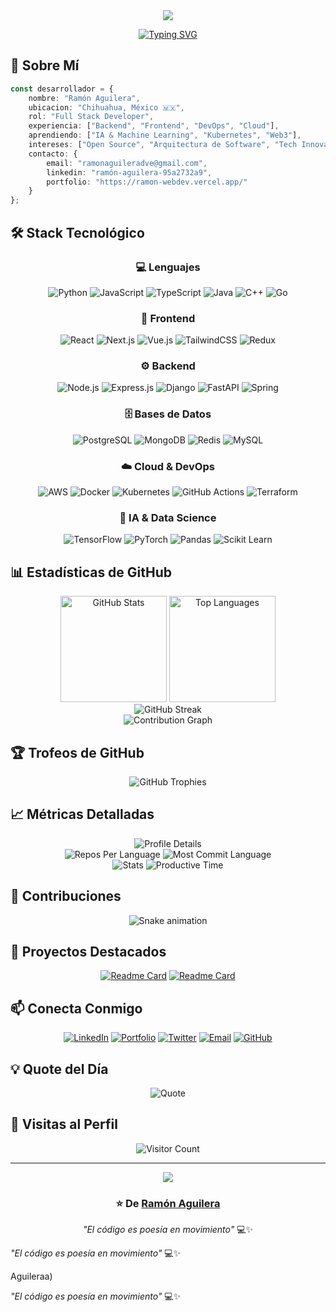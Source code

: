<div align="center">
  <img src="https://capsule-render.vercel.app/api?type=waving&color=gradient&customColorList=6,11,20&height=180&section=header&text=¡Hola!%20Soy%20Ramón%20Aguilera%20👋&fontSize=42&fontAlignY=32&desc=Desarrollador%20Full%20Stack%20|%20Creador%20de%20Soluciones&descAlignY=51&descAlign=50&animation=twinkling"/>
</div>

<div align="center">
  
  [![Typing SVG](https://readme-typing-svg.demolab.com?font=Fira+Code&weight=600&size=22&pause=1000&color=3F8BF7&center=true&vCenter=true&width=600&lines=Desarrollador+Full+Stack+%F0%9F%9A%80;Apasionado+por+la+Tecnolog%C3%ADa+%F0%9F%92%BB;Creando+soluciones+innovadoras+%F0%9F%8C%9F;Siempre+aprendiendo+algo+nuevo+%F0%9F%93%9A)](https://git.io/typing-svg)
  
</div>

## 🚀 Sobre Mí

```typescript
const desarrollador = {
    nombre: "Ramón Aguilera",
    ubicacion: "Chihuahua, México 🇲🇽",
    rol: "Full Stack Developer",
    experiencia: ["Backend", "Frontend", "DevOps", "Cloud"],
    aprendiendo: ["IA & Machine Learning", "Kubernetes", "Web3"],
    intereses: ["Open Source", "Arquitectura de Software", "Tech Innovation"],
    contacto: {
        email: "ramonaguileradve@gmail.com",
        linkedin: "ramón-aguilera-95a2732a9",
        portfolio: "https://ramon-webdev.vercel.app/"
    }
};
```

## 🛠️ Stack Tecnológico

<div align="center">

### 💻 Lenguajes
![Python](https://img.shields.io/badge/Python-3776AB?style=for-the-badge&logo=python&logoColor=white)
![JavaScript](https://img.shields.io/badge/JavaScript-F7DF1E?style=for-the-badge&logo=javascript&logoColor=black)
![TypeScript](https://img.shields.io/badge/TypeScript-007ACC?style=for-the-badge&logo=typescript&logoColor=white)
![Java](https://img.shields.io/badge/Java-ED8B00?style=for-the-badge&logo=openjdk&logoColor=white)
![C++](https://img.shields.io/badge/C++-00599C?style=for-the-badge&logo=c%2B%2B&logoColor=white)
![Go](https://img.shields.io/badge/Go-00ADD8?style=for-the-badge&logo=go&logoColor=white)

### 🎨 Frontend
![React](https://img.shields.io/badge/React-20232A?style=for-the-badge&logo=react&logoColor=61DAFB)
![Next.js](https://img.shields.io/badge/Next.js-000000?style=for-the-badge&logo=next.js&logoColor=white)
![Vue.js](https://img.shields.io/badge/Vue.js-35495E?style=for-the-badge&logo=vue.js&logoColor=4FC08D)
![TailwindCSS](https://img.shields.io/badge/Tailwind_CSS-38B2AC?style=for-the-badge&logo=tailwind-css&logoColor=white)
![Redux](https://img.shields.io/badge/Redux-593D88?style=for-the-badge&logo=redux&logoColor=white)

### ⚙️ Backend
![Node.js](https://img.shields.io/badge/Node.js-43853D?style=for-the-badge&logo=node.js&logoColor=white)
![Express.js](https://img.shields.io/badge/Express.js-404D59?style=for-the-badge&logo=express&logoColor=white)
![Django](https://img.shields.io/badge/Django-092E20?style=for-the-badge&logo=django&logoColor=white)
![FastAPI](https://img.shields.io/badge/FastAPI-005571?style=for-the-badge&logo=fastapi&logoColor=white)
![Spring](https://img.shields.io/badge/Spring-6DB33F?style=for-the-badge&logo=spring&logoColor=white)

### 🗄️ Bases de Datos
![PostgreSQL](https://img.shields.io/badge/PostgreSQL-316192?style=for-the-badge&logo=postgresql&logoColor=white)
![MongoDB](https://img.shields.io/badge/MongoDB-4EA94B?style=for-the-badge&logo=mongodb&logoColor=white)
![Redis](https://img.shields.io/badge/Redis-DC382D?style=for-the-badge&logo=redis&logoColor=white)
![MySQL](https://img.shields.io/badge/MySQL-005C84?style=for-the-badge&logo=mysql&logoColor=white)

### ☁️ Cloud & DevOps
![AWS](https://img.shields.io/badge/AWS-232F3E?style=for-the-badge&logo=amazon-aws&logoColor=white)
![Docker](https://img.shields.io/badge/Docker-2496ED?style=for-the-badge&logo=docker&logoColor=white)
![Kubernetes](https://img.shields.io/badge/Kubernetes-326CE5?style=for-the-badge&logo=kubernetes&logoColor=white)
![GitHub Actions](https://img.shields.io/badge/GitHub_Actions-2088FF?style=for-the-badge&logo=github-actions&logoColor=white)
![Terraform](https://img.shields.io/badge/Terraform-7B42BC?style=for-the-badge&logo=terraform&logoColor=white)

### 🧠 IA & Data Science
![TensorFlow](https://img.shields.io/badge/TensorFlow-FF6F00?style=for-the-badge&logo=tensorflow&logoColor=white)
![PyTorch](https://img.shields.io/badge/PyTorch-EE4C2C?style=for-the-badge&logo=pytorch&logoColor=white)
![Pandas](https://img.shields.io/badge/Pandas-150458?style=for-the-badge&logo=pandas&logoColor=white)
![Scikit Learn](https://img.shields.io/badge/scikit_learn-F7931E?style=for-the-badge&logo=scikit-learn&logoColor=white)

</div>

## 📊 Estadísticas de GitHub

<div align="center">
  <img src="https://github-readme-stats.vercel.app/api?username=RamonAguileraa&show_icons=true&theme=tokyonight&hide_border=true&bg_color=0D1117&title_color=3F8BF7&icon_color=3F8BF7&text_color=C9D1D9" alt="GitHub Stats" height="170"/>
  <img src="https://github-readme-stats.vercel.app/api/top-langs/?username=RamonAguileraa&layout=compact&theme=tokyonight&hide_border=true&bg_color=0D1117&title_color=3F8BF7&text_color=C9D1D9" alt="Top Languages" height="170"/>
</div>

<div align="center">
  <img src="https://github-readme-streak-stats.herokuapp.com/?user=RamonAguileraa&theme=tokyonight&hide_border=true&background=0D1117&ring=3F8BF7&fire=3F8BF7&currStreakLabel=3F8BF7" alt="GitHub Streak"/>
</div>

<div align="center">
  <img src="https://github-readme-activity-graph.vercel.app/graph?username=RamonAguileraa&theme=tokyo-night&hide_border=true&bg_color=0D1117&color=3F8BF7&line=3F8BF7&point=FFFFFF" alt="Contribution Graph"/>
</div>

## 🏆 Trofeos de GitHub

<div align="center">
  <img src="https://github-profile-trophy.vercel.app/?username=RamonAguileraa&theme=tokyonight&no-frame=true&no-bg=true&column=7&margin-w=15&margin-h=15" alt="GitHub Trophies"/>
</div>

## 📈 Métricas Detalladas

<div align="center">
  <img src="https://github-profile-summary-cards.vercel.app/api/cards/profile-details?username=RamonAguileraa&theme=tokyonight" alt="Profile Details"/>
</div>

<div align="center">
  <img src="https://github-profile-summary-cards.vercel.app/api/cards/repos-per-language?username=RamonAguileraa&theme=tokyonight" alt="Repos Per Language"/>
  <img src="https://github-profile-summary-cards.vercel.app/api/cards/most-commit-language?username=RamonAguileraa&theme=tokyonight" alt="Most Commit Language"/>
</div>

<div align="center">
  <img src="https://github-profile-summary-cards.vercel.app/api/cards/stats?username=RamonAguileraa&theme=tokyonight" alt="Stats"/>
  <img src="https://github-profile-summary-cards.vercel.app/api/cards/productive-time?username=RamonAguileraa&theme=tokyonight&utcOffset=-7" alt="Productive Time"/>
</div>

## 🐍 Contribuciones

<div align="center">
  <img src="https://raw.githubusercontent.com/RamonAguileraa/RamonAguileraa/output/github-contribution-grid-snake-dark.svg" alt="Snake animation"/>
</div>

## 💼 Proyectos Destacados

<div align="center">

[![Readme Card](https://github-readme-stats.vercel.app/api/pin/?username=RamonAguileraa&repo=PROYECTO1&theme=tokyonight&hide_border=true&bg_color=0D1117)](https://github.com/RamonAguileraa/petkeeper)
[![Readme Card](https://github-readme-stats.vercel.app/api/pin/?username=RamonAguileraa&repo=PROYECTO2&theme=tokyonight&hide_border=true&bg_color=0D1117)](https://github.com/RamonAguileraa/PROYECTO2)

</div>

## 📫 Conecta Conmigo

<div align="center">
  
[![LinkedIn](https://img.shields.io/badge/LinkedIn-0077B5?style=for-the-badge&logo=linkedin&logoColor=white)](https://www.linkedin.com/in/ramón-aguilera-95a2732a9)
[![Portfolio](https://img.shields.io/badge/Portfolio-255E63?style=for-the-badge&logo=About.me&logoColor=white)](https://ramon-webdev.vercel.app/)
[![Twitter](https://img.shields.io/badge/Twitter-1DA1F2?style=for-the-badge&logo=twitter&logoColor=white)](https://x.com/fakinmeimon)
[![Email](https://img.shields.io/badge/Email-D14836?style=for-the-badge&logo=gmail&logoColor=white)](mailto:ramonaguileradve@gmail.com)
[![GitHub](https://img.shields.io/badge/GitHub-100000?style=for-the-badge&logo=github&logoColor=white)](https://github.com/RamonAguileraa)

</div>

## 💡 Quote del Día

<div align="center">
  
![Quote](https://quotes-github-readme.vercel.app/api?type=horizontal&theme=tokyonight)

</div>

## 👀 Visitas al Perfil

<div align="center">
  
![Visitor Count](https://profile-counter.glitch.me/RamonAguileraa/count.svg)

</div>

---

<div align="center">
  <img src="https://capsule-render.vercel.app/api?type=waving&color=gradient&customColorList=6,11,20&height=100&section=footer"/>
  
  ### ⭐ De [Ramón Aguilera](https://github.com/RamonAguileraa)
  
  *"El código es poesía en movimiento"* 💻✨
  
</div>
  
  *"El código es poesía en movimiento"* 💻✨
  
</div>Aguileraa)
  
  *"El código es poesía en movimiento"* 💻✨
  
</div>
